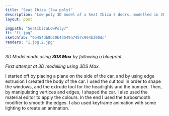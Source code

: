 ```yaml
---
title: "Seat Ibiza (low poly)"
description: "Low poly 3D model of a Seat Ibiza 5 doors, modelled in 3DS Max by using a blueprint as a guideline. This has been my first 3D model."
layout: post

imgpath: "SeatIbizaLowPoly/"
ft: "ft.jpg"
sketchfab: "9b454db8b20b43549a7457c964b360dc"
renders: "1.jpg,2.jpg"
---
```

*3D Model made using **3DS Max** by following a blueprint.*

*First attempt at 3D modelling using 3DS Max.*

I started off by placing a plane on the side of the car, and by using edge extrusion I created the body of the car. I used the cut tool in order to shape the windows, and the extrude tool for the headlights and the bumper. Then, by manipulating vertices and edges, I shaped the car. I also used the material editor to apply the colours. In the end I used the turbosmooth modifier to smooth the edges. I also used keyframe animation with some lighting to create an animation.
